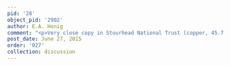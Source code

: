 ```yaml
---
pid: '28'
object_pid: '2902'
author: E.A. Honig
comment: "<p>Very close copy in Stourhead National Trust (copper, 45.7 x 64.8 cm)</p>"
post_date: June 27, 2015
order: '027'
collection: discussion
---
```

